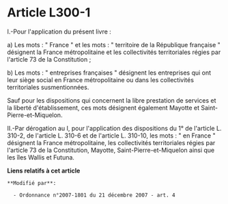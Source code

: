 # Article L300-1

I.-Pour l'application du présent livre : 

a) Les mots : " France " et les mots : " territoire de la République française " désignent la France métropolitaine et les
collectivités territoriales régies par l'article 73 de la Constitution ; 

b) Les mots : " entreprises françaises " désignent les entreprises qui ont leur siège social en France métropolitaine ou dans
les collectivités territoriales susmentionnées. 

Sauf pour les dispositions qui concernent la libre prestation de services et la liberté d'établissement, ces mots désignent
également Mayotte et Saint-Pierre-et-Miquelon. 

II.-Par dérogation au I, pour l'application des dispositions du 1° de l'article L. 310-2, de l'article L. 310-6 et de
l'article L. 310-10, les mots : " en France " désignent la France métropolitaine, les collectivités territoriales régies par
l'article 73 de la Constitution, Mayotte, Saint-Pierre-et-Miquelon ainsi que les îles Wallis et Futuna.

**Liens relatifs à cet article**

	**Modifié par**:

	  - Ordonnance n°2007-1801 du 21 décembre 2007 - art. 4
